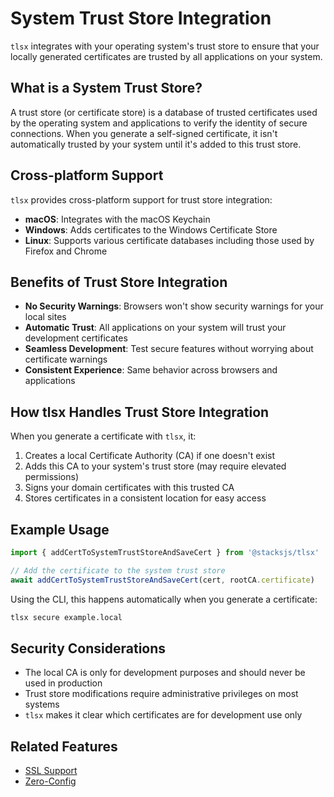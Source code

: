 # System Trust Store Integration

`tlsx` integrates with your operating system's trust store to ensure that your locally generated certificates are trusted by all applications on your system.

## What is a System Trust Store?

A trust store (or certificate store) is a database of trusted certificates used by the operating system and applications to verify the identity of secure connections. When you generate a self-signed certificate, it isn't automatically trusted by your system until it's added to this trust store.

## Cross-platform Support

`tlsx` provides cross-platform support for trust store integration:

- **macOS**: Integrates with the macOS Keychain
- **Windows**: Adds certificates to the Windows Certificate Store
- **Linux**: Supports various certificate databases including those used by Firefox and Chrome

## Benefits of Trust Store Integration

- **No Security Warnings**: Browsers won't show security warnings for your local sites
- **Automatic Trust**: All applications on your system will trust your development certificates
- **Seamless Development**: Test secure features without worrying about certificate warnings
- **Consistent Experience**: Same behavior across browsers and applications

## How tlsx Handles Trust Store Integration

When you generate a certificate with `tlsx`, it:

1. Creates a local Certificate Authority (CA) if one doesn't exist
2. Adds this CA to your system's trust store (may require elevated permissions)
3. Signs your domain certificates with this trusted CA
4. Stores certificates in a consistent location for easy access

## Example Usage

```ts
import { addCertToSystemTrustStoreAndSaveCert } from '@stacksjs/tlsx'

// Add the certificate to the system trust store
await addCertToSystemTrustStoreAndSaveCert(cert, rootCA.certificate)
```

Using the CLI, this happens automatically when you generate a certificate:

```bash
tlsx secure example.local
```

## Security Considerations

- The local CA is only for development purposes and should never be used in production
- Trust store modifications require administrative privileges on most systems
- `tlsx` makes it clear which certificates are for development use only

## Related Features

- [SSL Support](/features/ssl-support)
- [Zero-Config](/features/zero-config)